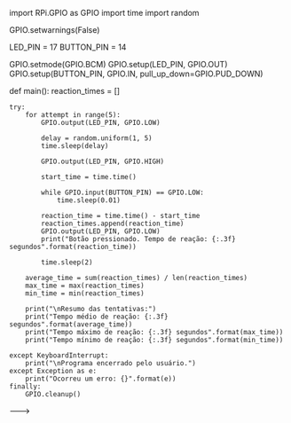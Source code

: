 import RPi.GPIO as GPIO
import time
import random

GPIO.setwarnings(False)

LED_PIN = 17
BUTTON_PIN = 14

GPIO.setmode(GPIO.BCM)
GPIO.setup(LED_PIN, GPIO.OUT)
GPIO.setup(BUTTON_PIN, GPIO.IN, pull_up_down=GPIO.PUD_DOWN)

def main():
    reaction_times = []

    try:
        for attempt in range(5):
            GPIO.output(LED_PIN, GPIO.LOW)

            delay = random.uniform(1, 5)
            time.sleep(delay)

            GPIO.output(LED_PIN, GPIO.HIGH)

            start_time = time.time()
            
            while GPIO.input(BUTTON_PIN) == GPIO.LOW:
                time.sleep(0.01) 
            
            reaction_time = time.time() - start_time
            reaction_times.append(reaction_time)
            GPIO.output(LED_PIN, GPIO.LOW)
            print("Botão pressionado. Tempo de reação: {:.3f} segundos".format(reaction_time))

            time.sleep(2)
        
        average_time = sum(reaction_times) / len(reaction_times)
        max_time = max(reaction_times)
        min_time = min(reaction_times)

        print("\nResumo das tentativas:")
        print("Tempo médio de reação: {:.3f} segundos".format(average_time))
        print("Tempo máximo de reação: {:.3f} segundos".format(max_time))
        print("Tempo mínimo de reação: {:.3f} segundos".format(min_time))

    except KeyboardInterrupt:
        print("\nPrograma encerrado pelo usuário.")
    except Exception as e:
        print("Ocorreu um erro: {}".format(e))
    finally:
        GPIO.cleanup()
        



--->
